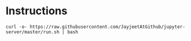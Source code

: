 # Instructions

```
curl -o- https://raw.githubusercontent.com/JayjeetAtGithub/jupyter-server/master/run.sh | bash
```
